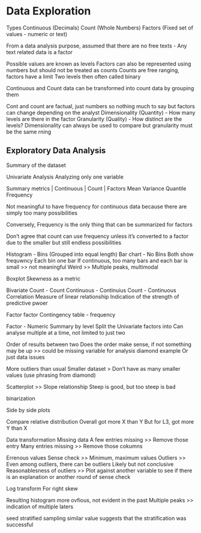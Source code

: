 # **Data Exploration**




Types
Continuous (Decimals)
Count (Whole Numbers)
Factors (Fixed set of values - numeric or text)

From a data analysis purpose, assumed that there are no free texts - Any text related data is a factor

Possible values are known as levels
Factors can also be represented using numbers but should not be treated as counts
Counts are free ranging, factors have a limit
Two levels then often called binary

Continuous and Count data can be transformed into count data by grouping them


Cont and count are factual, just numbers so nothing much to say but factors can change depending on the analyst
Dimensionality (Quantity) - How many levels are there in the factor
Granularity (Quality) - How distinct are the levels?
Dimensionality can always be used to compare but granularity must be the same rning

## **Exploratory Data Analysis**

Summary of the dataset

Univariate Analysis
Analyzing only one variable


Summary metrics | Continuous | Count | Factors
Mean
Variance
Quantile
Frequency

Not meaningful to have frequency for continuous data because there are simply too many possibilities

Conversely, Frequency is the only thing that can be summarized for factors

Don’t agree that count can use frequency unless it’s converted to a factor due to the smaller but still endless possibilities

Histogram - Bins (Grouped into equal length)
Bar chart - No Bins 
Both show frequwncy
Each bin one bar
If continuous, too many bars and each bar is small >> not meaningful
Weird >> Multiple peaks, multimodal

Boxplot
Skewness as a metric

Bivariate
Count - Count
Continuous - Continuius
Count - Continuous
Correlation
Measure of linear relationship
Indication of the strength of predictive pwoer

Factor factor 
Contingency table - frequency

Factor - Numeric
Summary by level
Split the Univariate factors into
Can analyse multiple at a time, not limited to just two

Order of results between two
Does the order make sense, if not something may be up >> could be missing variable for analysis diamond example
Or just data issues

More outliers than usual
Smaller dataset > Don’t have as many smaller values (use phrasing from diamond)



Scatterplot >> Slope relationship
Steep is good, but too steep is bad

binarization


Side by side plots

Compare relative distribution 
Overall got more X than Y
But for L3, got more Y than X


Data transformation
Missing data
A few entries missing >> Remove those entry
Many entries missing >> Remove those cokumns

Errenous values
Sense check >> Minimum, maximum values
Outliers >> Even among outliers, there can be outliers
Likely but not conclusive
Reasonablesness of outliers >> Plot against another variable to see if there is an explanation or another round of sense check

Log transform
For right skew

Resulting histogram more ovfious, not evident in the past
Multiple peaks >> indication of multiple laters

seed
stratified sampling
similar value suggests that the stratification was successful